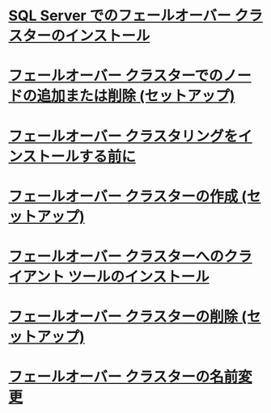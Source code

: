 # [SQL Server でのフェールオーバー クラスターのインストール](sql-server-failover-cluster-installation.md)

# [フェールオーバー クラスターでのノードの追加または削除 (セットアップ)](add-or-remove-nodes-in-a-sql-server-failover-cluster-setup.md)
# [フェールオーバー クラスタリングをインストールする前に](before-installing-failover-clustering.md)
# [フェールオーバー クラスターの作成 (セットアップ)](create-a-new-sql-server-failover-cluster-setup.md)
# [フェールオーバー クラスターへのクライアント ツールのインストール](install-client-tools-on-a-sql-server-failover-cluster.md)
# [フェールオーバー クラスターの削除 (セットアップ)](remove-a-sql-server-failover-cluster-instance-setup.md)
# [フェールオーバー クラスターの名前変更](rename-a-sql-server-failover-cluster-instance.md)
